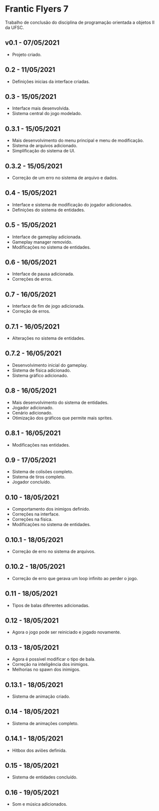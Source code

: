 # Frantic Flyers 7

Trabalho de conclusão do disciplina de programação orientada a objetos II da UFSC.

## v0.1 - 07/05/2021

* Projeto criado.

## 0.2 - 11/05/2021

* Definições inicias da interface criadas.

## 0.3 - 15/05/2021

* Interface mais desenvolvida.
* Sistema central do jogo modelado.

## 0.3.1 - 15/05/2021

* Mais desenvolvimento do menu principal e menu de modificação.
* Sistema de arquivos adicionado.
* Simplificação do sistema de UI.

## 0.3.2 - 15/05/2021

* Correção de um erro no sistema de arquivo e dados.

## 0.4 - 15/05/2021

* Interface e sistema de modificação do jogador adicionados.
* Definições do sistema de entidades.

## 0.5 - 15/05/2021

* Interface de gameplay adicionada.
* Gameplay manager removido.
* Modificações no sistema de entidades.

## 0.6 - 16/05/2021

* Interface de pausa adicionada.
* Correções de erros.

## 0.7 - 16/05/2021

* Interface de fim de jogo adicionada.
* Correção de erros.

## 0.7.1 - 16/05/2021

* Alterações no sistema de entidades.

## 0.7.2 - 16/05/2021

* Desenvolvimento inicial do gameplay.
* Sistema de física adicionado.
* Sistema gráfico adicionado.

## 0.8 - 16/05/2021

* Mais desenvolvimento do sistema de entidades.
* Jogador adicionado.
* Cenário adicionado.
* Otimização dos gráficos que permite mais sprites.

## 0.8.1 - 16/05/2021

* Modificações nas entidades.

## 0.9 - 17/05/2021

* Sistema de colisões completo.
* Sistema de tiros completo.
* Jogador concluído.

## 0.10 - 18/05/2021

* Comportamento dos inimigos definido.
* Correções na interface.
* Correções na física.
* Modificações no sistema de entidades.

## 0.10.1 - 18/05/2021

* Correção de erro no sistema de arquivos.

## 0.10.2 - 18/05/2021

* Correção de erro que gerava um loop infinito ao perder o jogo.

## 0.11 - 18/05/2021

* Tipos de balas diferentes adicionadas.

## 0.12 - 18/05/2021

* Agora o jogo pode ser reiniciado e jogado novamente.

## 0.13 - 18/05/2021

* Agora é possível modificar o tipo de bala.
* Correção na inteligência dos inimigos.
* Melhorias no spawn dos inimigos.

## 0.13.1 - 18/05/2021

* Sistema de animação criado.

## 0.14 - 18/05/2021

* Sistema de animações completo.

## 0.14.1 - 18/05/2021

* Hitbox dos aviões definida.

## 0.15 - 18/05/2021

* Sistema de entidades concluído.

## 0.16 - 19/05/2021

* Som e música adicionados.
